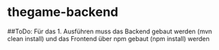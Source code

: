 # thegame-backend

##ToDo:
Für das 1. Ausführen muss das Backend gebaut werden (mvn clean install) und das Frontend über npm gebaut (npm install) werden